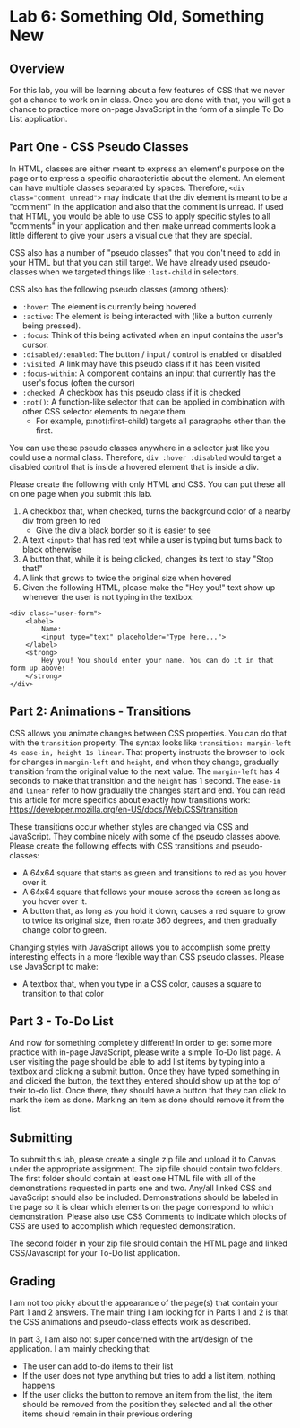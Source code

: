 # Lab 6: Something Old, Something New

## Overview

For this lab, you will be learning about a few features of CSS that we never got a chance to work
on in class. Once you are done with that, you will get a chance to practice more on-page JavaScript
in the form of a simple To Do List application.

## Part One - CSS Pseudo Classes

In HTML, classes are either meant to express an element's purpose on the page or to express a specific
characteristic about the element. An element can have multiple classes separated by spaces. Therefore,
`<div class="comment unread">` may indicate that the div element is meant to be a "comment" in the
application and also that the comment is unread. If used that HTML, you would be able to 
use CSS to apply specific styles to all "comments" in your application and then make unread comments
look a little different to give your users a visual cue that they are special.

CSS also has a number of "pseudo classes" that you don't need to add in your HTML but that you can still
target. We have already used pseudo-classes when we targeted things like `:last-child` in selectors.

CSS also has the following pseudo classes (among others):

- `:hover`: The element is currently being hovered
- `:active`: The element is being interacted with (like a button currenly being pressed).
- `:focus`: Think of this being activated when an input contains the user's cursor. 
- `:disabled/:enabled`: The button / input / control is enabled or disabled
- `:visited`: A link may have this pseudo class if it has been visited
- `:focus-within`: A component contains an input that currently has the user's focus (often the cursor)
- `:checked`: A checkbox has this pseudo class if it is checked
- `:not()`: A function-like selector that can be applied in combination with other CSS selector elements
to negate them
  - For example, p:not(:first-child) targets all paragraphs other than the first.

You can use these pseudo classes anywhere in a selector just like you could use a normal class.
Therefore, `div :hover :disabled` would target a disabled control that is inside a hovered element that
is inside a div.

Please create the following with only HTML and CSS. You can put these all on one page when you submit
this lab.

1. A checkbox that, when checked, turns the background color of a nearby div from green to red
    - Give the div a black border so it is easier to see 
1. A text `<input>` that has red text while a user is typing but turns back to black otherwise
1. A button that, while it is being clicked, changes its text to stay "Stop that!"
1. A link that grows to twice the original size when hovered
1. Given the following HTML, please make the "Hey you!" text show up whenever the user is not typing in the textbox:

```
<div class="user-form">
    <label>
        Name:
        <input type="text" placeholder="Type here...">
    </label>
    <strong>
        Hey you! You should enter your name. You can do it in that form up above!
    </strong>
</div>
```


## Part 2: Animations - Transitions

CSS allows you animate changes between CSS properties. You can do that with the `transition` property.
The syntax looks like `transition: margin-left 4s ease-in, height 1s linear`. That property instructs
the browser to look for changes in `margin-left` and `height`, and when they change, gradually transition
from the original value to the next value. The `margin-left` has 4 seconds to make that transition and
the `height` has 1 second. The `ease-in` and `linear` refer to how gradually the changes start and end.
You can read this article for more specifics about exactly how transitions work: 
<https://developer.mozilla.org/en-US/docs/Web/CSS/transition>

These transitions occur whether styles are changed via CSS and JavaScript. They combine nicely with
some of the pseudo classes above. Please create the following effects with CSS transitions and 
pseudo-classes:

- A 64x64 square that starts as green and transitions to red as you hover over it.
- A 64x64 square that follows your mouse across the screen as long as you hover over it.
- A button that, as long as you hold it down, causes a red square to grow to twice its original size,
then rotate 360 degrees, and then gradually change color to green.

Changing styles with JavaScript allows you to accomplish some pretty interesting effects in a more
flexible way than CSS pseudo classes. Please use JavaScript to make:

- A textbox that, when you type in a CSS color, causes a square to transition to that color

## Part 3 - To-Do List

And now for something completely different! In order to get some more practice with in-page JavaScript,
please write a simple To-Do list page. A user visiting the page should be able to add list items by
typing into a textbox and clicking a submit button. Once they have typed something in and clicked the
button, the text they entered should show up at the top of their to-do list. Once there, they should
have a button that they can click to mark the item as done. Marking an item as done should remove it
from the list.

## Submitting

To submit this lab, please create a single zip file and upload it to Canvas under the appropriate assignment.
The zip file should contain two folders. The first folder should contain at least one HTML file with all of the
demonstrations requested in parts one and two. Any/all linked CSS and JavaScript should also be included.
Demonstrations should be labeled in the page so it is clear which elements on the page correspond to which
demonstration. Please also use CSS Comments to indicate which blocks of CSS are used to accomplish 
which requested demonstration. 

The second folder in your zip file should contain the HTML page and linked CSS/Javascript for your To-Do 
list application.

## Grading

I am not too picky about the appearance of the page(s) that contain your Part 1 and 2 answers.
The main thing I am looking for in Parts 1 and 2 is that the CSS animations and pseudo-class effects
work as described. 

In part 3, I am also not super concerned with the art/design of the application. I am mainly checking that:
- The user can add to-do items to their list
- If the user does not type anything but tries to add a list item, nothing happens
- If the user clicks the button to remove an item from the list, the item should be removed from the
position they selected and all the other items should remain in their previous ordering
